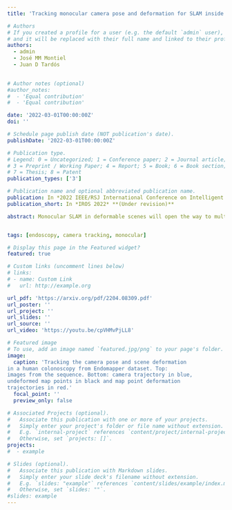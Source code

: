 ```yaml
---
title: 'Tracking monocular camera pose and deformation for SLAM inside the human body'

# Authors
# If you created a profile for a user (e.g. the default `admin` user), write the username (folder name) here
# and it will be replaced with their full name and linked to their profile.
authors:
  - admin
  - José MM Montiel
  - Juan D Tardós
  

# Author notes (optional)
#author_notes:
#  - 'Equal contribution'
#  - 'Equal contribution'

date: '2022-03-01T00:00:00Z'
doi: ''

# Schedule page publish date (NOT publication's date).
publishDate: '2022-03-01T00:00:00Z'

# Publication type.
# Legend: 0 = Uncategorized; 1 = Conference paper; 2 = Journal article;
# 3 = Preprint / Working Paper; 4 = Report; 5 = Book; 6 = Book section;
# 7 = Thesis; 8 = Patent
publication_types: ['3']

# Publication name and optional abbreviated publication name.
publication: In *2022 IEEE/RSJ International Conference on Intelligent Robots and Systems* **(Under revision)**
publication_short: In *IROS 2022* **(Under revision)**

abstract: Monocular SLAM in deformable scenes will open the way to multiple medical applications like computer-assisted navigation in endoscopy, automatic drug delivery or autonomous robotic surgery. In this paper we propose a novel method to simultaneously track the camera pose and the 3D scene deformation, without any  assumption about environment topology or shape. The method uses an illumination-invariant photometric method to track image features and estimates camera motion and deformation combining reprojection error with spatial and temporal regularization of deformations. Our results in simulated colonoscopies show the method's accuracy and robustness in complex scenes under increasing levels of deformation. Our qualitative results in human colonoscopies from Endomapper dataset show that the method is able to successfully cope with the challenges of real endoscopies like deformations, low texture and strong illumination changes. We also compare with previous tracking methods in simpler scenarios from Hamlyn dataset where we obtain competitive performance, without needing any topological assumption.


tags: [endoscopy, camera tracking, monocular]

# Display this page in the Featured widget?
featured: true

# Custom links (uncomment lines below)
# links:
# - name: Custom Link
#   url: http://example.org

url_pdf: 'https://arxiv.org/pdf/2204.08309.pdf'
url_poster: ''
url_project: ''
url_slides: ''
url_source: ''
url_video: 'https://youtu.be/cpVHMvPjLL8'

# Featured image
# To use, add an image named `featured.jpg/png` to your page's folder.
image:
  caption: 'Tracking the camera pose and scene deformation
in a human colonoscopy from Endomapper dataset. Top:
images from the sequence. Bottom: camera trajectory in blue,
undeformed map points in black and map point deformation
trajectories in red.'
  focal_point: ''
  preview_only: false

# Associated Projects (optional).
#   Associate this publication with one or more of your projects.
#   Simply enter your project's folder or file name without extension.
#   E.g. `internal-project` references `content/project/internal-project/index.md`.
#   Otherwise, set `projects: []`.
projects:
#  - example

# Slides (optional).
#   Associate this publication with Markdown slides.
#   Simply enter your slide deck's filename without extension.
#   E.g. `slides: "example"` references `content/slides/example/index.md`.
#   Otherwise, set `slides: ""`.
#slides: example
---
```

